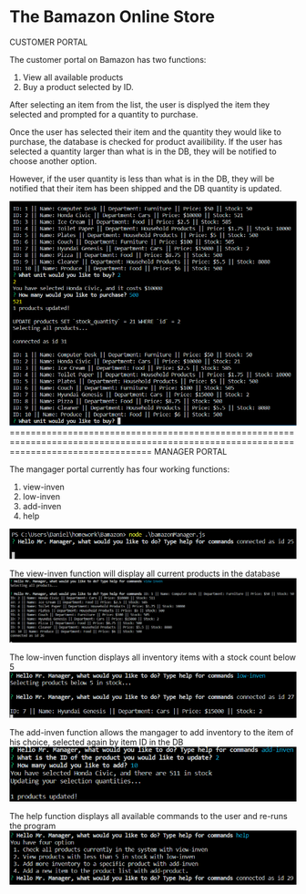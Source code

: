 

The Bamazon Online Store
=======================================================================================================================================
CUSTOMER PORTAL

The customer portal on Bamazon has two functions:
1. View all available products
2. Buy a product selected by ID.




After selecting an item from the list, the user is displyed the item they selected and prompted for a quantity to purchase.



Once the user has selected their item and the quantity they would like to purchase, the database is checked for product availibility.
If the user has selected a quantity larger than what is in the DB, they will be notified to choose another option.

However, if the user quantity is less than what is in the DB, they will be notified that their item has been shipped and the DB quantity is updated.


<img src="https://github.com/danielp28/Bamazon/blob/master/images/cust-portal.PNG">
=======================================================================================================================================
MANAGER PORTAL

The mangager portal currently has four working functions:
1) view-inven
2) low-inven
3) add-inven
4) help

<img src="https://github.com/danielp28/Bamazon/blob/master/images/init-prompt.PNG">

The view-inven function will display all current products in the database
<img src="https://github.com/danielp28/Bamazon/blob/master/images/mang-read.PNG">
 

The low-inven function displays all inventory items with a stock count below 5
<img src="https://github.com/danielp28/Bamazon/blob/master/images/low-inven.PNG">


The add-inven function allows the mangager to add inventory to the item of his choice, selected again by item ID in the DB
<img src="https://github.com/danielp28/Bamazon/blob/master/images/add-inven.PNG">


The help function displays all available commands to the user and re-runs the program
<img src="https://github.com/danielp28/Bamazon/blob/master/images/mang-help.PNG">
